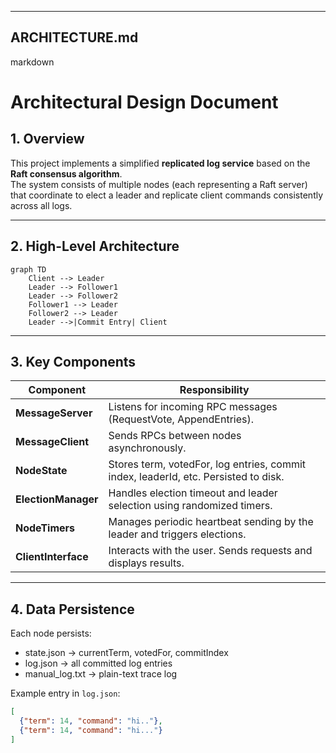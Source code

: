 
---

## **ARCHITECTURE.md**

markdown
# Architectural Design Document

## 1. Overview

This project implements a simplified **replicated log service** based on the **Raft consensus algorithm**.  
The system consists of multiple nodes (each representing a Raft server) that coordinate to elect a leader and replicate client commands consistently across all logs.

---

## 2. High-Level Architecture

```mermaid
graph TD
    Client --> Leader
    Leader --> Follower1
    Leader --> Follower2
    Follower1 --> Leader
    Follower2 --> Leader
    Leader -->|Commit Entry| Client

```
---

## 3. Key Components

| Component | Responsibility |
|------------|----------------|
| **MessageServer** | Listens for incoming RPC messages (RequestVote, AppendEntries). |
| **MessageClient** | Sends RPCs between nodes asynchronously. |
| **NodeState** | Stores term, votedFor, log entries, commit index, leaderId, etc. Persisted to disk. |
| **ElectionManager** | Handles election timeout and leader selection using randomized timers. |
| **NodeTimers** | Manages periodic heartbeat sending by the leader and triggers elections. |
| **ClientInterface** | Interacts with the user. Sends requests and displays results. |

---

## 4. Data Persistence

Each node persists:
- state.json → currentTerm, votedFor, commitIndex
- log.json → all committed log entries
- manual_log.txt → plain-text trace log

Example entry in `log.json`:
```json
[
  {"term": 14, "command": "hi.."},
  {"term": 14, "command": "hi..."}
]
